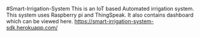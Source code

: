 #Smart-Irrigation-System
This is an IoT based Automated irrigation system. This system uses Raspberry pi and ThingSpeak. It also contains dashboard which can be viewed here. https://smart-irrigation-system-sdk.herokuapp.com/